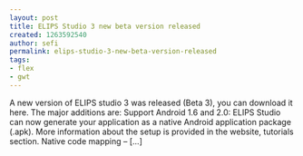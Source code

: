 ```yaml
---
layout: post
title: ELIPS Studio 3 new beta version released
created: 1263592540
author: sefi
permalink: elips-studio-3-new-beta-version-released
tags:
- flex
- gwt
---
```

A new version of ELIPS studio 3 was released (Beta 3), you can download it here. The major additions are: Support Android 1.6 and 2.0: ELIPS Studio can now generate your application as a native Android application package (.apk). More information about the setup is provided in the website, tutorials section. Native code mapping – [...]<img alt="" border="0" src="http://stats.wordpress.com/b.gif?host=flexblackbelt.wordpress.com&blog=5633522&post=251&subd=flexblackbelt&ref=&feed=1" width="1" height="1" />
